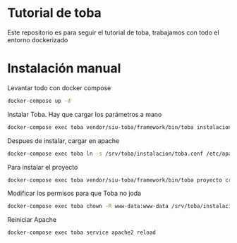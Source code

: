 # Tutorial de toba

Este repositorio es para seguir el tutorial de toba, trabajamos con todo el entorno dockerizado

# Instalación manual

Levantar todo con docker compose

```bash
docker-compose up -d
```

Instalar Toba. Hay que cargar los parámetros a mano

```bash
docker-compose exec toba vendor/siu-toba/framework/bin/toba instalacion instalar
```

Despues de instalar, cargar en apache

```bash
docker-compose exec toba ln -s /srv/toba/instalacion/toba.conf /etc/apache2/sites-enabled/toba_3_3.conf
```

Para instalar el proyecto

```bash
docker-compose exec toba vendor/siu-toba/framework/bin/toba proyecto crear -p proyecto_tuto -d /srv/toba/proyectos/proyecto_tuto
```

Modificar los permisos para que Toba no joda

```bash
docker-compose exec toba chown -R www-data:www-data /srv/toba/instalacion
```

Reiniciar Apache

```bash
docker-compose exec toba service apache2 reload
```

